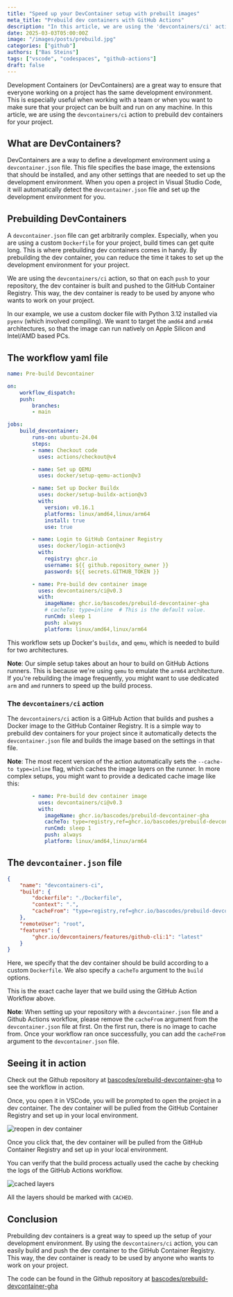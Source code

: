 ```yaml
---
title: "Speed up your DevContainer setup with prebuilt images"
meta_title: "Prebuild dev containers with GitHub Actions"
description: "In this article, we are using the 'devcontainers/ci' action to prebuild dev containers for your project."
date: 2025-03-03T05:00:00Z
image: "/images/posts/prebuild.jpg"
categories: ["github"]
authors: ["Bas Steins"]
tags: ["vscode", "codespaces", "github-actions"]
draft: false
---
```


Development Containers (or DevContainers) are a great way to ensure that everyone working on a project has the same development environment. This is especially useful when working with a team or when you want to make sure that your project can be built and run on any machine. In this article, we are using the `devcontainers/ci` action to prebuild dev containers for your project.

## What are DevContainers?

DevContainers are a way to define a development environment using a `devcontainer.json` file. This file specifies the base image, the extensions that should be installed, and any other settings that are needed to set up the development environment. When you open a project in Visual Studio Code, it will automatically detect the `devcontainer.json` file and set up the development environment for you.

## Prebuilding DevContainers

A `devcontainer.json` file can get arbitrarily complex. Especially, when you are using a custom `Dockerfile` for your project, build times can get quite long. This is where prebuilding dev containers comes in handy. By prebuilding the dev container, you can reduce the time it takes to set up the development environment for your project.

We are using the `devcontainers/ci` action, so that on each `push` to your repository, the dev container is built and pushed to the GitHub Container Registry. This way, the dev container is ready to be used by anyone who wants to work on your project.

In our example, we use a custom docker file with Python 3.12 installed via `pyenv` (which involved compiling). We want to target the `amd64` and `arm64` architectures, so that the image can run natively on Apple Silicon and Intel/AMD based PCs.

## The workflow yaml file

```yaml
name: Pre-build Devcontainer

on:
    workflow_dispatch:
    push:
        branches:
        - main

jobs:
    build_devcontainer:
        runs-on: ubuntu-24.04
        steps:
        - name: Checkout code
          uses: actions/checkout@v4

        - name: Set up QEMU
          uses: docker/setup-qemu-action@v3

        - name: Set up Docker Buildx
          uses: docker/setup-buildx-action@v3
          with:
            version: v0.16.1
            platforms: linux/amd64,linux/arm64
            install: true
            use: true

        - name: Login to GitHub Container Registry
          uses: docker/login-action@v3
          with:
            registry: ghcr.io
            username: ${{ github.repository_owner }}
            password: ${{ secrets.GITHUB_TOKEN }}

        - name: Pre-build dev container image
          uses: devcontainers/ci@v0.3
          with:
            imageName: ghcr.io/bascodes/prebuild-devcontainer-gha
            # cacheTo: type=inline  # This is the default value.
            runCmd: sleep 1
            push: always
            platform: linux/amd64,linux/arm64
```

This workflow sets up Docker's `buildx`, and `qemu`, which is needed to build for two architectures. 

**Note**: Our simple setup takes about an hour to build on GitHub Actions runners. This is because we're using `qemu` to emulate the `arm64` architecture. If you're rebuilding the image frequently, you might want to use dedicated `arm` and `amd` runners to speed up the build process.

### The `devcontainers/ci` action

The `devcontainers/ci` action is a GitHub Action that builds and pushes a Docker image to the GitHub Container Registry. It is a simple way to prebuild dev containers for your project since it automatically detects the `devcontainer.json` file and builds the image based on the settings in that file.

**Note**: The most recent version of the action automatically sets the `--cache-to type=inline` flag, which caches the image layers on the runner. In more complex setups, you might want to provide a dedicated cache image like this:

```yaml
        - name: Pre-build dev container image
          uses: devcontainers/ci@v0.3
          with:
            imageName: ghcr.io/bascodes/prebuild-devcontainer-gha
            cacheTo: type=registry,ref=ghcr.io/bascodes/prebuild-devcontainer-gha:cache
            runCmd: sleep 1
            push: always
            platform: linux/amd64,linux/arm64
```

## The `devcontainer.json` file

```json
{
    "name": "devcontainers-ci",
    "build": {
        "dockerfile": "./Dockerfile",
        "context": ".",
        "cacheFrom": "type=registry,ref=ghcr.io/bascodes/prebuild-devcontainer-gha:latest"
    },
    "remoteUser": "root",
    "features": {
        "ghcr.io/devcontainers/features/github-cli:1": "latest"
    }
}
```

Here, we specify that the dev container should be build according to a custom `Dockerfile`. We also specify a `cacheTo` argument to the `build` options.

This is the exact cache layer that we build using the GitHub Action Workflow above.

**Note**: When setting up your repository with a `devcontainer.json` file and a Github Actions workflow, please remove the `cacheFrom` argument from the `devcontainer.json` file at first. On the first run, there is no image to cache from. Once your workflow ran once successfully, you can add the `cacheFrom` argument to the `devcontainer.json` file.


## Seeing it in action

Check out the Github repository at [bascodes/prebuild-devcontainer-gha](https://github.com/bascodes/prebuild-devcontainer-gha) to see the workflow in action.

Once, you open it in VSCode, you will be prompted to open the project in a dev container. The dev container will be pulled from the GitHub Container Registry and set up in your local environment.

![reopen in dev container](/images/posts/prebuild/reopen.png)

Once you click that, the dev container will be pulled from the GitHub Container Registry and set up in your local environment.

You can verify that the build process actually used the cache by checking the logs of the GitHub Actions workflow.

![cached layers](/images/posts/prebuild/cached.png)

All the layers should be marked with `CACHED`.


## Conclusion

Prebuilding dev containers is a great way to speed up the setup of your development environment. By using the `devcontainers/ci` action, you can easily build and push the dev container to the GitHub Container Registry. This way, the dev container is ready to be used by anyone who wants to work on your project.

The code can be found in the Github repository at [bascodes/prebuild-devcontainer-gha](https://github.com/bascodes/prebuild-devcontainer-gha)